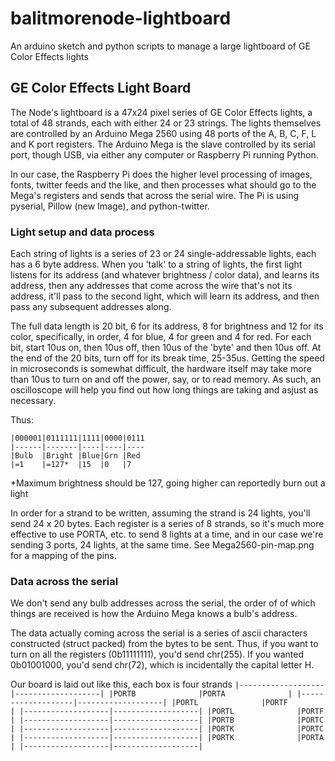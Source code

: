 balitmorenode-lightboard
========================

An arduino sketch and python scripts to manage a large lightboard of GE Color Effects lights

GE Color Effects Light Board
----------------------------

The Node's lightboard is a 47x24 pixel series of GE Color Effects lights, a total of 48 strands,
each with either 24 or 23 strings.  The lights themselves are controlled by an Arduino Mega 2560
using 48 ports of the A, B, C, F, L and K port registers.  The Arduino Mega is the slave controlled by
its serial port, though USB, via either any computer or Raspberry Pi running Python.

In our case, the Raspberry Pi does the higher level processing of images, fonts, twitter feeds
and the like, and then processes what should go to the Mega's registers and sends that across the
serial wire.  The Pi is using pyserial, Pillow (new Image), and python-twitter.

### Light setup and data process ###

Each string of lights is a series of 23 or 24 single-addressable lights, each has a 6 byte address.
When you 'talk' to a string of lights, the first light listens for its address (and whatever
brightness / color data), and learns its address, then any addresses that come across the wire that's
not its address, it'll pass to the second light, which will learn its address, and then pass any
subsequent addresses along.

The full data length is 20 bit, 6 for its address, 8 for brightness and 12 for its color, specifically,
in order, 4 for blue, 4 for green and 4 for red.  For each bit, start 10us on, then 10us off, then
10us of the 'byte' and then 10us off. At the end of the 20 bits, turn off for its break time, 25-35us.
Getting the speed in microseconds is somewhat difficult, the hardware itself may take more than 10us
to turn on and off the power, say, or to read memory.  As such, an oscilloscope will help you find out
how long things are taking and asjust as necessary.

Thus:


    |000001|0111111|1111|0000|0111
    |------|-------|----|----|----
    |Bulb  |Bright |Blue|Grn |Red
    |=1    |=127*  |15  |0   |7


*Maximum brightness should be 127, going higher can reportedly burn out a light

In order for a strand to be written, assuming the strand is 24 lights, you'll send 24 x 20 bytes. Each
register is a series of 8 strands, so it's much more effective to use PORTA, etc. to send 8 lights at
a time, and in our case we're sending 3 ports, 24 lights, at the same time.  See Mega2560-pin-map.png
for a mapping of the pins.

### Data across the serial ###

We don't send any bulb addresses across the serial, the order of of which things are received is how
the Arduino Mega knows a bulb's address.

The data actually coming across the serial is a series of ascii characters constructed (struct packed) from
the bytes to be sent.  Thus, if you want to turn on all the registers (0b11111111), you'd send chr(255).
If you wanted 0b01001000, you'd send chr(72), which is incidentally the capital letter H.

Our board is laid out like this, each box is four strands
`|-------------------|-------------------|
|PORTB              |PORTA              |
|-------------------|-------------------|
|PORTL              |PORTF              |
|-------------------|-------------------|
|PORTL              |PORTF              |
|-------------------|-------------------|
|PORTB              |PORTC              |
|-------------------|-------------------|
|PORTK              |PORTC              |
|-------------------|-------------------|
|PORTK              |PORTA              |
|-------------------|-------------------|`
